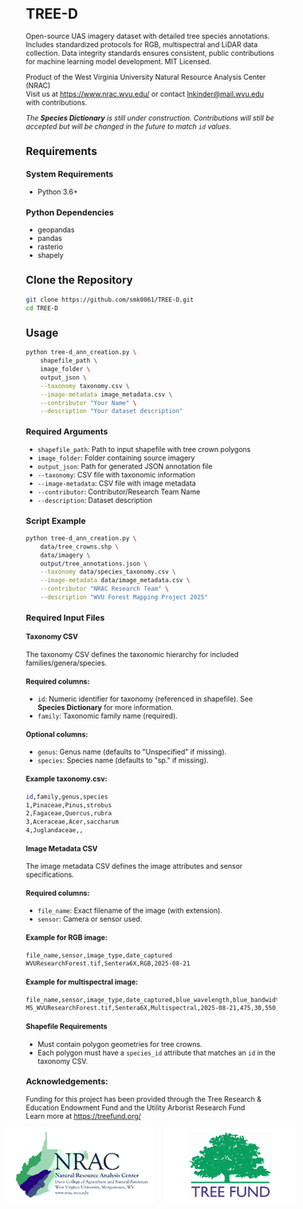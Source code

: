 # TREE-D
Open-source UAS imagery dataset with detailed tree species annotations. Includes standardized protocols for RGB, multispectral and LiDAR data collection. Data integrity standards ensures consistent, public contributions for machine learning model development. MIT Licensed.

Product of the West Virginia University Natural Resource Analysis Center (NRAC)<br>
Visit us at https://www.nrac.wvu.edu/ or contact lnkinder@mail.wvu.edu with contributions.

*The <b>Species Dictionary</b> is still under construction. Contributions will still be accepted but will be changed in the future to match `id` values.*

## Requirements
### System Requirements
- Python 3.6+

### Python Dependencies
- geopandas
- pandas
- rasterio
- shapely

## Clone the Repository
```bash
git clone https://github.com/smk0061/TREE-D.git
cd TREE-D
```

## Usage
```bash
python tree-d_ann_creation.py \
    shapefile_path \
    image_folder \
    output_json \
    --taxonomy taxonomy.csv \
    --image-metadata image_metadata.csv \
    --contributor "Your Name" \
    --description "Your dataset description"
```

### Required Arguments
- `shapefile_path`: Path to input shapefile with tree crown polygons
- `image_folder`: Folder containing source imagery
- `output_json`: Path for generated JSON annotation file
- `--taxonomy`: CSV file with taxonomic information
- `--image-metadata`: CSV file with image metadata
- `--contributor`: Contributor/Research Team Name
- `--description`: Dataset description

### Script Example
```bash
python tree-d_ann_creation.py \
    data/tree_crowns.shp \
    data/imagery \
    output/tree_annotations.json \
    --taxonomy data/species_taxonomy.csv \
    --image-metadata data/image_metadata.csv \
    --contributor "NRAC Research Team" \
    --description "WVU Forest Mapping Project 2025"
```

### Required Input Files
#### Taxonomy CSV
The taxonomy CSV defines the taxonomic hierarchy for included families/genera/species.
#### Required columns:
- `id`: Numeric identifier for taxonomy (referenced in shapefile). See <b>Species Dictionary</b> for more information.
- `family`: Taxonomic family name (required).
#### Optional columns:
- `genus`: Genus name (defaults to "Unspecified" if missing).
- `species`: Species name (defaults to "sp." if missing).
#### Example taxonomy.csv:
```bash
id,family,genus,species
1,Pinaceae,Pinus,strobus
2,Fagaceae,Quercus,rubra
3,Aceraceae,Acer,saccharum
4,Juglandaceae,,
```
#### Image Metadata CSV
The image metadata CSV defines the image attributes and sensor specifications.
#### Required columns:
- `file_name`: Exact filename of the image (with extension).
- `sensor`: Camera or sensor used.
#### Example for RGB image:
```bash
file_name,sensor,image_type,date_captured
WVUResearchForest.tif,Sentera6X,RGB,2025-08-21
```
#### Example for multispectral image:
```bash
file_name,sensor,image_type,date_captured,blue_wavelength,blue_bandwidth,green_wavelength,green_bandwidth,red_wavelength,red_bandwidth,redEdge_wavelength,redEdge_bandwidth,nir_wavelength,nir_bandwidth
MS_WVUResearchForest.tif,Sentera6X,Multispectral,2025-08-21,475,30,550,20,670,30,715,10,840,20
```
#### Shapefile Requirements
- Must contain polygon geometries for tree crowns.
- Each polygon must have a `species_id` attribute that matches an `id` in the taxonomy CSV.
### Acknowledgements:<br>
Funding for this project has been provided through the Tree Research & Education Endowment Fund and the Utility Arborist Research Fund<br>
Learn more at https://treefund.org/

<div style="display: flex; justify-content: center; align-items: center; gap: 20px;">
    <img src="repo_imgs/NRAC_Davis_Logo2025_Smaller.jpg" alt="NRAC Logo" height="150" style="max-width: 300px; object-fit: contain;"/>
    <img src="repo_imgs/TREE-Fund-Logo-No-Tag-3_2-1-784x445.png" alt="TREEFund Logo" height="150" style="max-width: 300px; object-fit: contain;"/>
</div>
